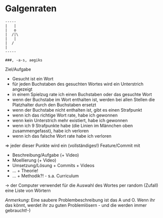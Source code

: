 Galgenraten
============

```
-----
|   |
|   o
|  /|\
|   |
|  /
|
-----

###, -a-s, aegiks

```

Ziel/Aufgabe
* Gesucht ist ein Wort
* für jeden Buchstaben des gesuchten Wortes wird ein Unterstrich angezeigt
* in einem Spielzug rate ich einen Buchstaben oder das gesuchte Wort
* wenn der Buchstabe im Wort enthalten ist, werden bei allen Stellen die Platzhalter durch den Buchstaben ersetzt
* wenn der Buchstabe nicht enthalten ist, gibt es einen Strafpunkt
* wenn ich das richtige Wort rate, habe ich gewonnen
* wenn kein Unterstrich mehr existiert, habe ich gewonnen
* wenn ich 9 Strafpunkte habe (die Linien im Männchen oben zusammengefasst), habe ich verloren
* wenn ich das falsche Wort rate habe ich verloren

=> jeder dieser Punkte wird ein (vollständiges!) Feature/Commit mit
* Beschreibung/Aufgabe (+ Video)
* Moellierung (+ Video)
* Umsetzung/Lösung + Commits + Videos
* ... + Theorie!
* ... + Methodik?! - s.a. Curriculum

-> der Computer verwendet für die Auswahl des Wortes per random (Zufall) eine Liste von Wörtern

*Anmerkung:*
Eine saubere Problembeschreibung ist das A und O. Wenn ihr das könnt, werdet ihr zu guten Problemlösern - und die werden immer gebraucht!-)
